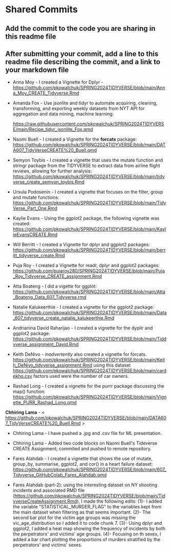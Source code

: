 # Shared Commits

## Add the commit to the code you are sharing in this readme file

## After submitting your commit, add a line to this readme file describing the commit, and a link to your markdown file

-   Anna Moy - I created a Vignette for Dplyr - <https://github.com/pkowalchuk/SPRING2024TIDYVERSE/blob/main/Anna_Moy_CREATE_Tidyverse.Rmd>

-   Amanda Fox - Use jsonlite and tidyr to automate acquiring, cleaning, transforming, and exporting weekly datasets from NYT API for aggregation and data mining, machine learning:

    <https://raw.githubusercontent.com/pkowalchuk/SPRING2024TIDYVERSE/main/Recipe_tidyr_jsonlite_Fox.qmd>

-   Naomi Buell - I created a Vignette for the **forcats** package: <https://github.com/pkowalchuk/SPRING2024TIDYVERSE/blob/main/DATA607_TidyVerseCREATE%20_Buell.qmd>

-   Semyon Toybis - I created a vignette that uses the mutate function and stringr package from the TIDYVERSE to extract data from airline flight reviews, allowing for further analysis: <https://github.com/pkowalchuk/SPRING2024TIDYVERSE/blob/main/tidyverse_create_semyon_toybis.Rmd>

-   Ursula Podosenin - I created a vignette that focuses on the filter, group and mutate functions: <https://github.com/pkowalchuk/SPRING2024TIDYVERSE/blob/main/TidyVerse_Part_One.Rmd>

-   Kaylie Evans - Using the ggplot2 package, the following vignette was created: <https://github.com/pkowalchuk/SPRING2024TIDYVERSE/blob/main/KaylieEvansCREATE.Rmd>

-   Will Berritt - I created a Vignette for dplyr and ggplot2 packages: <https://github.com/pkowalchuk/SPRING2024TIDYVERSE/blob/main/berritt_tidyverse_create.Rmd>

-   Puja Roy - I created a Vignette for readr, dplyr and ggplot2 packages: <https://github.com/pujaroy280/SPRING2024TIDYVERSE/blob/main/Puja_Roy_Tidyverse_CREATE_assignment.Rmd>

-   Atta Boateng - I did a vigette for ggplot: <https://github.com/pkowalchuk/SPRING2024TIDYVERSE/blob/main/Atta_Boateng_Data_607_Tidyverse.rmd>

-   Natalie Kalukeerthie - I created a vignette for the ggplot2 package: <https://github.com/pkowalchuk/SPRING2024TIDYVERSE/blob/main/Data_607_tidyverse_create_natalie_kalukeerthie.Rmd>

-   Andrianina David Raharijao - I created a vignette for the dyplir and ggplot2 package: <https://github.com/pkowalchuk/SPRING2024TIDYVERSE/blob/main/Tiddyverse_assignment_David.Rmd>

-   Keith DeNivo - *inadvertently* also created a vignette for forcats. <https://github.com/pkowalchuk/SPRING2024TIDYVERSE/blob/main/Keith_DeNivo_tidyverse_assignment.Rmd> using this dataset <https://github.com/pkowalchuk/SPRING2024TIDYVERSE/blob/main/cardekho.csv> factors used were the number of car owners.

-   Rashad Long - I created a vignette for the purrr package discussing the map() function: <https://github.com/pkowalchuk/SPRING2024TIDYVERSE/blob/main/Vignette_PURR_Rashad_Long.qmd> <br />

**Chhiring Lama** - < https://github.com/pkowalchuk/SPRING2024TIDYVERSE/blob/main/DATA607_TidyVerseCREATE%20_Buell.Rmd > 
- Chhiring Lama - I have pushed a .jpg and .csv file for ML presentation. <br />
- Chhiring Lama - Added two code blocks on Naomi Buell's Tideverse CREATE Assignment; commited and pushed to remote repository. 

-   Fares Alahdab - I created a vignette that shows the use of mutate, group_by, summarise, ggplot2, and cor() in a heart failure dataset: <https://github.com/pkowalchuk/SPRING2024TIDYVERSE/blob/main/607_Tidyverse_GitHubColab_Fares_Alahdab.qmd>
- Fares Alahdab (part-2): using the interesting dataset on NY shooting incidents and associated RMD file (https://github.com/pkowalchuk/SPRING2024TIDYVERSE/blob/main/TidyverseCreateAssignment.Rmd), I made the following edits:
    (1)- I added the variable "STATISTICAL_MURDER_FLAG" to the variables kept from the main dataset when filtering as that seems important.
    (2)- The second bar plot for the victim age groups was missing the vic_age_distribution so I added it to code chunk 7.
    (3)- Using dplyr and ggplot2, I added a heat map showing the frequency of incidents by both the perpetrators' and victims' age groups.
    (4)- Focusing on th sexes, I added a bar chart plotting the proportions of murders stratified by the perpetrators' and victims' sexes.


